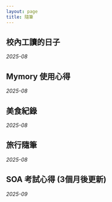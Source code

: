 ```yaml
---
layout: page
title: 隨筆
---
```


## 校內工讀的日子
*2025-08*

## Mymory 使用心得
*2025-08*

## 美食紀錄
*2025-08*

## 旅行隨筆
*2025-08*

## SOA 考試心得 (3個月後更新)
*2025-09*